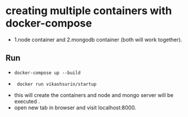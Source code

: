 # creating multiple containers with docker-compose
- 1.node container and 2.mongodb container (both will work together).

## Run 
 - ```
   docker-compose up --build
   ```
 - ```
    docker run vikashsurin/startup
   ```
 - this will create the containers and node and mongo server will be executed .
 - open new tab in browser and visit localhost:8000. 